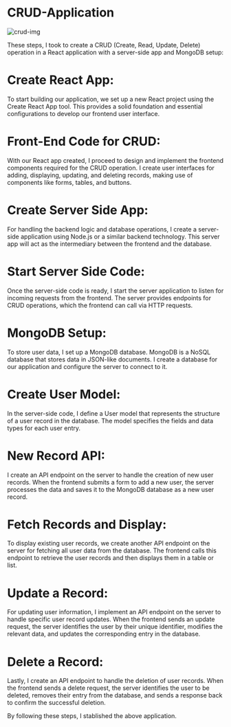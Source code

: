 # CRUD-Application

![crud-img](https://github.com/deepak14ri/CRUD-Application/assets/49471265/569a0e4b-15c5-4d03-b284-4b77b2426b2e)

These steps, I took to create a CRUD (Create, Read, Update, Delete) operation in a React application with a server-side app and MongoDB setup:

# Create React App:
To start building our application, we set up a new React project using the Create React App tool. This provides a solid foundation and essential configurations to develop our frontend user interface.

# Front-End Code for CRUD:
With our React app created, I proceed to design and implement the frontend components required for the CRUD operation. I create user interfaces for adding, displaying, updating, and deleting records, making use of components like forms, tables, and buttons.

# Create Server Side App:
For handling the backend logic and database operations, I create a server-side application using Node.js or a similar backend technology. This server app will act as the intermediary between the frontend and the database.

# Start Server Side Code:
Once the server-side code is ready, I start the server application to listen for incoming requests from the frontend. The server provides endpoints for CRUD operations, which the frontend can call via HTTP requests.

# MongoDB Setup:
To store user data, I set up a MongoDB database. MongoDB is a NoSQL database that stores data in JSON-like documents. I create a database for our application and configure the server to connect to it.

# Create User Model:
In the server-side code, I define a User model that represents the structure of a user record in the database. The model specifies the fields and data types for each user entry.

# New Record API:
I create an API endpoint on the server to handle the creation of new user records. When the frontend submits a form to add a new user, the server processes the data and saves it to the MongoDB database as a new user record.

# Fetch Records and Display:
To display existing user records, we create another API endpoint on the server for fetching all user data from the database. The frontend calls this endpoint to retrieve the user records and then displays them in a table or list.

# Update a Record:
For updating user information, I implement an API endpoint on the server to handle specific user record updates. When the frontend sends an update request, the server identifies the user by their unique identifier, modifies the relevant data, and updates the corresponding entry in the database.

# Delete a Record:
Lastly, I create an API endpoint to handle the deletion of user records. When the frontend sends a delete request, the server identifies the user to be deleted, removes their entry from the database, and sends a response back to confirm the successful deletion.

By following these steps, I stablished the above application.
